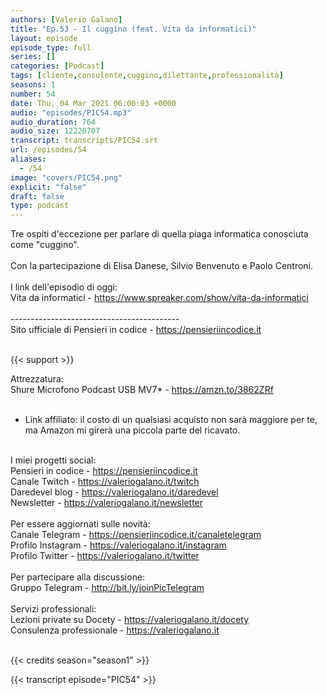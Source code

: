 ```yaml
---
authors: [Valerio Galano]
title: "Ep.53 - Il cuggino (feat. Vita da informatici)"
layout: episode
episode_type: full
series: []
categories: [Podcast]
tags: [cliente,consulente,cuggino,dilettante,professionalità]
seasons: 1
number: 54
date: Thu, 04 Mar 2021 06:00:03 +0000
audio: "episodes/PIC54.mp3"
audio_duration: 764
audio_size: 12220707
transcript: transcripts/PIC54.srt
url: /episodes/54
aliases: 
  - /54
image: "covers/PIC54.png"
explicit: "false"
draft: false
type: podcast
---
```

Tre ospiti d'eccezione per parlare di quella piaga informatica conosciuta come "cuggino".<br />
<br />
Con la partecipazione di Elisa Danese, Silvio Benvenuto e Paolo Centroni.<br />
<br />
I link dell'episodio di oggi: <br />
Vita da informatici - <a href="https://www.spreaker.com/show/vita-da-informatici" rel="noopener">https://www.spreaker.com/show/vita-da-informatici</a> <br />
<br />
------------------------------------------<br />
Sito ufficiale di Pensieri in codice - <a href="https://pensieriincodice.it" rel="noopener">https://pensieriincodice.it</a> <br />
<br />


{{< support >}}

Attrezzatura:<br />
Shure Microfono Podcast USB MV7* - <a href="https://amzn.to/3862ZRf" rel="noopener">https://amzn.to/3862ZRf</a>  <br />
<br />
* Link affiliato: il costo di un qualsiasi acquisto non sarà maggiore per te, ma Amazon mi girerà una piccola parte del ricavato. <br />
<br />
I miei progetti social:<br />
Pensieri in codice - <a href="https://pensieriincodice.it" rel="noopener">https://pensieriincodice.it</a> <br />
Canale Twitch - <a href="https://valeriogalano.it/twitch" rel="noopener">https://valeriogalano.it/twitch</a> <br />
Daredevel blog - <a href="https://valeriogalano.it/daredevel" rel="noopener">https://valeriogalano.it/daredevel</a> <br />
Newsletter - <a href="https://valeriogalano.it/newsletter" rel="noopener">https://valeriogalano.it/newsletter</a> <br />
<br />
Per essere aggiornati sulle novità:<br />
Canale Telegram - <a href="https://pensieriincodice.it/canaletelegram" rel="noopener">https://pensieriincodice.it/canaletelegram</a> <br />
Profilo Instagram - <a href="https://valeriogalano.it/instagram" rel="noopener">https://valeriogalano.it/instagram</a> <br />
Profilo Twitter - <a href="https://valeriogalano.it/twitter" rel="noopener">https://valeriogalano.it/twitter</a> <br />
<br />
Per partecipare alla discussione:<br />
Gruppo Telegram - <a href="http://bit.ly/joinPicTelegram" rel="noopener">http://bit.ly/joinPicTelegram</a> <br />
<br />
Servizi professionali:<br />
Lezioni private su Docety - <a href="https://valeriogalano.it/docety" rel="noopener">https://valeriogalano.it/docety</a> <br />
Consulenza professionale - <a href="https://valeriogalano.it" rel="noopener">https://valeriogalano.it</a> <br />
<br />


{{< credits season="season1" >}}

<!-- more -->

{{< transcript episode="PIC54" >}}